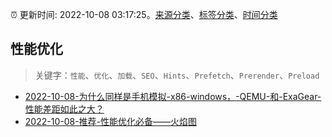 :alarm_clock: 更新时间: 2022-10-08 03:17:25。[来源分类](../README.md)、[标签分类](../TAGS.md)、[时间分类](../TIMELINE.md)

## 性能优化


> 关键字：`性能`、`优化`、`加载`、`SEO`、`Hints`、`Prefetch`、`Prerender`、`Preload`



- [2022-10-08-为什么同样是手机模拟-x86-windows，-QEMU-和-ExaGear-性能差距如此之大？](https://www.v2ex.com/t/885143) 
- [2022-10-08-推荐-性能优化必备——火焰图](https://toutiao.io/k/azf7ub6) 